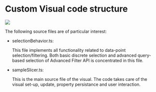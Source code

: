# Custom Visual code structure

![](/doc/images/src-folder.PNG)

The following source files are of particular interest:
- selectionBehavior.ts:

    This file implements all functionality related to data-point selection/filtering. Both basic discrete selection and advanced query-based selection of Advanced Filter API is concentrated in this file. 

- sampleSlicer.ts:

    This is the main source file of the visual. The code takes care of the visual set-up, update, property persistance and user interaction.   
